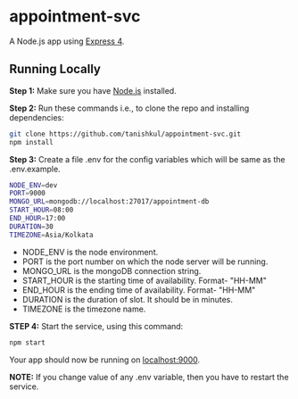 # appointment-svc
A Node.js app using [Express 4](http://expressjs.com/).

## Running Locally

**Step 1:** Make sure you have [Node.js](http://nodejs.org/) installed.

**Step 2:** Run these commands i.e., to clone the repo and installing dependencies:
```sh
git clone https://github.com/tanishkul/appointment-svc.git
npm install
```

**Step 3:** Create a file .env for the config variables which will be same as the .env.example.
```sh
NODE_ENV=dev
PORT=9000
MONGO_URL=mongodb://localhost:27017/appointment-db
START_HOUR=08:00
END_HOUR=17:00
DURATION=30
TIMEZONE=Asia/Kolkata
```
- NODE_ENV is the node environment.
- PORT is the port number on which the node server will be running.
- MONGO_URL is the mongoDB connection string.
- START_HOUR is the starting time of availability. Format- "HH-MM"
- END_HOUR is the ending time of availability. Format- "HH-MM"
- DURATION is the duration of slot. It should be in minutes.
- TIMEZONE is the timezone name.

**STEP 4:** Start the service, using this command:
```sh
npm start
```
Your app should now be running on [localhost:9000](http://localhost:9000/api/).

**NOTE:** If you change value of any .env variable, then you have to restart the service.
